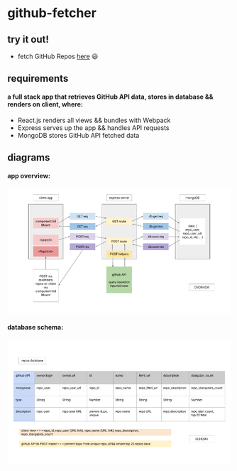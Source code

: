 # github-fetcher

## try it out!

- fetch GitHub Repos [here](https://underthecode-github-fetcher.herokuapp.com/) :smiley:

## requirements

#### a full stack app that retrieves GitHub API data, stores in database && renders on client, where:

- React.js renders all views && bundles with Webpack
- Express serves up the app && handles API requests
- MongoDB stores GitHub API fetched data

## diagrams

#### app overview:
![app overview](https://github.com/underthecode/github-fetcher/blob/master/fullstack-review%20%3E%20OVERVIEW.png "app overview")

#### database schema:
![database schema](https://github.com/underthecode/github-fetcher/blob/master/fullstack-review%20%3E%20SCHEMA.png "database schema")
